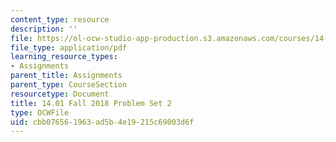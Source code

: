 ```yaml
---
content_type: resource
description: ''
file: https://ol-ocw-studio-app-production.s3.amazonaws.com/courses/14-01-principles-of-microeconomics-fall-2018/cbb076561963ad5b4e19215c69003d6f_MIT14_01F18_pset2.pdf
file_type: application/pdf
learning_resource_types:
- Assignments
parent_title: Assignments
parent_type: CourseSection
resourcetype: Document
title: 14.01 Fall 2018 Problem Set 2
type: OCWFile
uid: cbb07656-1963-ad5b-4e19-215c69003d6f
---
```

